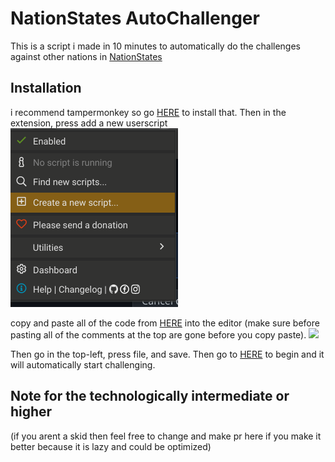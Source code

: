 # NationStates AutoChallenger
This is a script i made in 10 minutes to automatically do the challenges against other nations in [NationStates](https://www.nationstates.net/)

## Installation
i recommend tampermonkey so go [HERE](https://www.tampermonkey.net/index.php?locale=en) to install that.
Then in the extension, press add a new userscript <img src="https://github.com/HallowedSpace/NationStates-Challenger/blob/main/createscript.png">

copy and paste all of the code from [HERE](https://raw.githubusercontent.com/HallowedSpace/NationStates-Challenger/main/script.js) into the editor (make sure before pasting all of the comments at the top are gone before you copy paste).
<img src="[https://github.com/HallowedSpace/NationStates-Challenger/blob/main/createscript.png](https://github.com/HallowedSpace/NationStates-Challenger/blob/main/editor.png)">

Then go in the top-left, press file, and save. Then go to [HERE](https://www.nationstates.net/page=challenge/matchmaker=1) to begin and it will automatically start challenging. 


## Note for the technologically intermediate or higher
(if you arent a skid then feel free to change and make pr here if you make it better because it is lazy and could be optimized)
